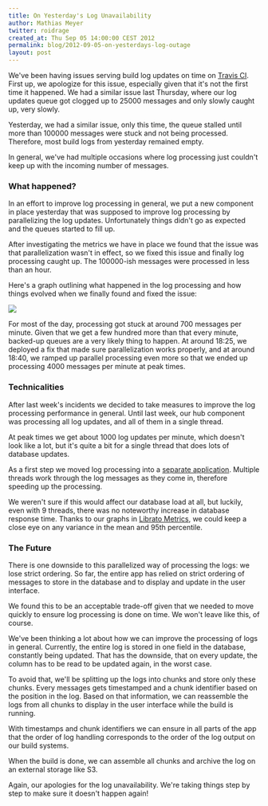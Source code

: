 ```yaml
---
title: On Yesterday's Log Unavailability
author: Mathias Meyer
twitter: roidrage
created_at: Thu Sep 05 14:00:00 CEST 2012
permalink: blog/2012-09-05-on-yesterdays-log-outage
layout: post
---
```

We've been having issues serving build log updates on time on [Travis
CI](http://travis-ci.org). First up, we apologize for this issue, especially
given that it's not the first time it happened. We had a similar issue last
Thursday, where our log updates queue got clogged up to 25000 messages and only
slowly caught up, very slowly.

Yesterday, we had a similar issue, only this time, the queue stalled until more
than 100000 messages were stuck and not being processed. Therefore, most build
logs from yesterday remained empty.

In general, we've had multiple occasions where log processing just couldn't keep
up with the incoming number of messages.

### What happened?

In an effort to improve log processing in general, we put a new component in
place yesterday that was supposed to improve log processing by parallelizing the
log updates. Unfortunately things didn't go as expected and the queues started
to fill up.

After investigating the metrics we have in place we found that the issue was
that parallelization wasn't in effect, so we fixed this issue and finally log
processing caught up. The 100000-ish messages were processed in less than an
hour.

Here's a graph outlining what happened in the log processing and how things
evolved when we finally found and fixed the issue:

![](http://s3itch.paperplanes.de/Metric_%E2%80%93_Librato_Metrics-20120905-193959.png)

For most of the day, processing got stuck at around 700 messages per minute.
Given that we get a few hundred more than that every minute, backed-up queues
are a very likely thing to happen. At around 18:25, we deployed a fix that made
sure parallelization works properly, and at around 18:40, we ramped up
parallel processing even more so that we ended up processing 4000 messages per
minute at peak times.

### Technicalities

After last week's incidents we decided to take measures to improve the log
processing performance in general. Until last week, our hub component was
processing all log updates, and all of them in a single thread.

At peak times we get about 1000 log updates per minute, which doesn't look like
a lot, but it's quite a bit for a single thread that does lots of database
updates.

As a first step we moved log processing into a [separate
application](https://github.com/travis-ci/travis-logs). Multiple threads work
through the log messages as they come in, therefore speeding up the processing.

We weren't sure if this would affect our database load at all, but luckily, even
with 9 threads, there was no noteworthy increase in database response time.
Thanks to our graphs in [Librato Metrics](http://metrics.librato.com), we could
keep a close eye on any variance in the mean and 95th percentile.

### The Future

There is one downside to this parallelized way of processing the logs: we lose
strict ordering. So far, the entire app has relied on strict ordering of
messages to store in the database and to display and update in the user
interface.

We found this to be an acceptable trade-off given that we needed to move quickly
to ensure log processing is done on time. We won't leave like this, of course.

We've been thinking a lot about how we can improve the processing of logs in
general. Currently, the entire log is stored in one field in the database,
constantly being updated. That has the downside, that on every update, the
column has to be read to be updated again, in the worst case.

To avoid that, we'll be splitting up the logs into chunks and store only these
chunks. Every messages gets timestamped and a chunk identifier based on the
position in the log. Based on that information, we can reassemble the logs
from all chunks to display in the user interface while the build is running.

With timestamps and chunk identifiers we can ensure in all parts of the app that
the order of log handling corresponds to the order of the log output on our
build systems.

When the build is done, we can assemble all chunks and archive the log on an
external storage like S3.

Again, our apologies for the log unavailability. We're taking things step by
step to make sure it doesn't happen again!
